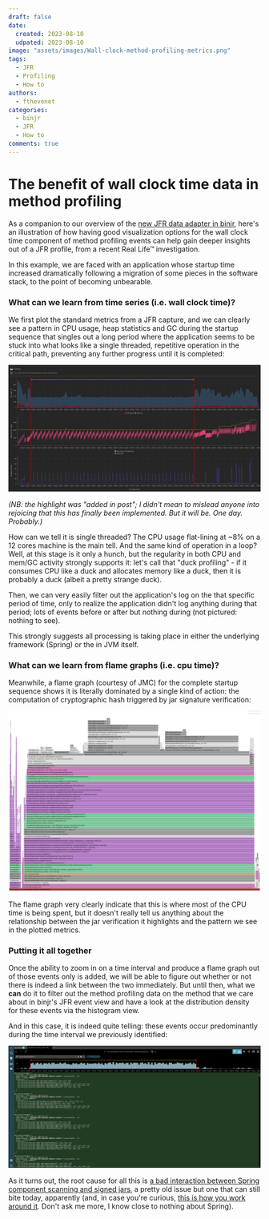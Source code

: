 ```yaml
---
draft: false 
date: 
  created: 2023-08-10 
  udpated: 2023-08-10
image: "assets/images/Wall-clock-method-profiling-metrics.png"
tags:
  - JFR
  - Profiling
  - How to
authors:
  - fthevenet
categories:
  - binjr
  - JFR
  - How to
comments: true
---
```


# The benefit of wall clock time data in method profiling


As a companion to our overview of the [new JFR data adapter in binjr](New-adapter-JFR..md), here's an illustration of how having good visualization options for the wall clock time component of method profiling events can help gain deeper insights out of a JFR profile, from a recent Real Life™  investigation.

In this example, we are faced with an application whose startup time increased dramatically following a migration of some pieces in the software stack, to the point of becoming unbearable.

<!-- more -->

### What can we learn from time series (i.e. wall clock time)?
We first plot the standard metrics from a JFR capture, and we can clearly see a pattern in CPU usage, heap statistics and GC  during the startup sequence that singles out a long period where the application seems to be stuck into what looks like a single threaded, repetitive operation in the critical path, preventing any further progress until it is completed:

![startup_cpu_heap_gc](../../assets/images/Wall-clock-method-profiling-metrics.png)

*(NB: the highlight was "added in post"; I didn't mean to mislead anyone into rejoicing that this has finally been implemented. But it will be. One day. Probably.)*

How can we tell it is single threaded? The CPU usage flat-lining at ~8% on a 12 cores machine is the main tell. And the same kind of operation in a loop? Well, at this stage is it only a hunch, but the regularity in both CPU and mem/GC activity strongly supports it: let's call that "duck profiling" - if it consumes CPU like a duck and allocates memory like a duck, then it is probably a duck (albeit a pretty strange duck).

Then, we can very easily filter out the application's log on the that specific period of time, only to realize the application didn't log anything during that period; lots of events before or after but nothing during (not pictured: nothing to see). 

This strongly suggests all processing is taking place in either the underlying framework (Spring) or the in JVM itself.

### What can we learn from flame graphs (i.e. cpu time)?

Meanwhile, a flame graph (courtesy of JMC) for the complete startup sequence shows it is literally dominated by a single kind of action: the computation of cryptographic hash triggered by jar signature verification:

![flamegraph](../../assets/images/Wall-clock-method-profiling-flamegraph.png)


The flame graph very clearly indicate that this is where most of the CPU time is being spent, but it doesn't really tell us anything about the relationship between the jar verification it highlights and the pattern we see in the plotted metrics. 

### Putting it all together

Once the ability to zoom in on a time interval and produce a flame graph out of those events only is added, we will be able to figure out whether or not there is indeed a link between the two immediately. But until then, what we **can** do it to filter out the method profiling data on the method that we care about in binjr's JFR event view and have a look at the distribution density for these events via the histogram view. 

And in this case, it is indeed quite telling: these events occur predominantly during the time interval we previously identified:

![image](../../assets/images/Wall-clock-method-profiling-events.png)


As it turns out, the root cause for all this is [a bad interaction between Spring component scanning and signed jars](https://github.com/spring-projects/spring-framework/issues/9371), a pretty old issue but one that can still bite today, apparently (and, in case you're curious, [this is how you work around it](https://docs.spring.io/spring-framework/reference/core/beans/classpath-scanning.html#beans-scanning-index). Don't ask me more, I know close to nothing about Spring).
